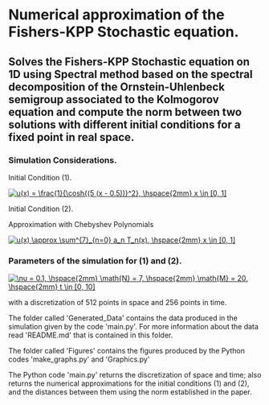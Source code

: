 Numerical approximation of the Fishers-KPP Stochastic equation.
====================================================
Solves the Fishers-KPP Stochastic equation on 1D using Spectral method based on the spectral decomposition of the Ornstein-Uhlenbeck semigroup associated to the Kolmogorov equation and compute the norm between two solutions with different initial conditions for a fixed point in real space.
----------------------------------------------------------------------------------------------------------

### Simulation Considerations.

Initial Condition (1).

<a href="https://www.codecogs.com/eqnedit.php?latex=u(x)&space;=&space;\frac{1}{\cosh{(5&space;(x&space;-&space;0.5))}^2},&space;\hspace{2mm}&space;x&space;\in&space;[0,&space;1]" target="_blank"><img src="https://latex.codecogs.com/gif.latex?u(x)&space;=&space;\frac{1}{\cosh{(5&space;(x&space;-&space;0.5))}^2},&space;\hspace{2mm}&space;x&space;\in&space;[0,&space;1]" title="u(x) = \frac{1}{\cosh{(5 (x - 0.5))}^2}, \hspace{2mm} x \in [0, 1]" /></a>

Initial Condition (2).

Approximation with Chebyshev Polynomials

<a href="https://www.codecogs.com/eqnedit.php?latex=u(x)&space;\approx&space;\sum^{7}_{n=0}&space;a_n&space;T_n(x),&space;\hspace{2mm}&space;x&space;\in&space;[0,&space;1]" target="_blank"><img src="https://latex.codecogs.com/gif.latex?u(x)&space;\approx&space;\sum^{7}_{n=0}&space;a_n&space;T_n(x),&space;\hspace{2mm}&space;x&space;\in&space;[0,&space;1]" title="u(x) \approx \sum^{7}_{n=0} a_n T_n(x), \hspace{2mm} x \in [0, 1]" /></a>

### Parameters of the simulation for (1) and (2).

<a href="https://www.codecogs.com/eqnedit.php?latex=\nu&space;=&space;0.1,&space;\hspace{2mm}&space;\math{N}&space;=&space;7,&space;\hspace{2mm}&space;\math{M}&space;=&space;20,&space;\hspace{2mm}&space;t&space;\in&space;[0,&space;10]" target="_blank"><img src="https://latex.codecogs.com/gif.latex?\nu&space;=&space;0.1,&space;\hspace{2mm}&space;\math{N}&space;=&space;7,&space;\hspace{2mm}&space;\math{M}&space;=&space;20,&space;\hspace{2mm}&space;t&space;\in&space;[0,&space;10]" title="\nu = 0.1, \hspace{2mm} \math{N} = 7, \hspace{2mm} \math{M} = 20, \hspace{2mm} t \in [0, 10]" /></a>

with a discretization of 512 points in space and 256 points in time.

The folder called 'Generated_Data' contains the data produced in the simulation given by the code 'main.py'. For more information about the data read 'README.md' that is contained in this folder.

The folder called 'Figures' contains the figures produced by the Python codes 'make_graphs.py' and 'Graphics.py'

The Python code 'main.py' returns the discretization of space and time; also returns the numerical approximations for the initial conditions (1) and (2), and the distances between them using the norm established in the paper.
